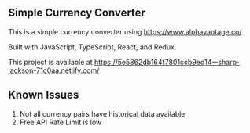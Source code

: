 ## Simple Currency Converter 

This is a simple currency converter using https://www.alphavantage.co/​

Built with JavaScript, TypeScript, React, and Redux. 

This project is available at https://5e5862db164f7801ccb9ed14--sharp-jackson-71c0aa.netlify.com/

## Known Issues 

1. Not all currency pairs have historical data available 
2. Free API Rate Limit is low 

